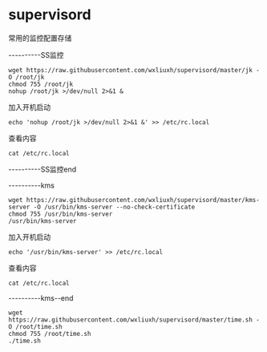 # supervisord
常用的监控配置存储

----------SS监控
````
wget https://raw.githubusercontent.com/wxliuxh/supervisord/master/jk -O /root/jk
chmod 755 /root/jk
nohup /root/jk >/dev/null 2>&1 &
````
加入开机启动
````
echo 'nohup /root/jk >/dev/null 2>&1 &' >> /etc/rc.local
````
查看内容
````
cat /etc/rc.local
````
----------SS监控end

----------kms
````
wget https://raw.githubusercontent.com/wxliuxh/supervisord/master/kms-server -O /usr/bin/kms-server --no-check-certificate
chmod 755 /usr/bin/kms-server
/usr/bin/kms-server
````
加入开机启动
````
echo '/usr/bin/kms-server' >> /etc/rc.local
````
查看内容
````
cat /etc/rc.local
````
----------kms--end
````
wget https://raw.githubusercontent.com/wxliuxh/supervisord/master/time.sh -O /root/time.sh
chmod 755 /root/time.sh
./time.sh
````
